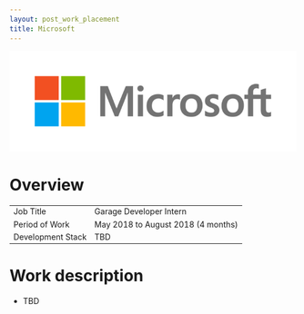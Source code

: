 ```yaml
---
layout: post_work_placement
title: Microsoft
---
```

<img src="/images/fulls/microsoft-cover.png" class="fit image">

<h1>Overview</h1>
<table>
<tr><td><span class="icon fa-user"></span>  Job Title</td>
<td>Garage Developer Intern</td></tr>
<tr><td><span class="icon fa-calendar-o"></span>  Period of Work</td>
<td>May 2018 to August 2018 (4 months)</td></tr>
<tr><td><span class="icon fa-cog"></span>  Development Stack</td>
<td>TBD</td></tr>
</table>

<h1>Work description</h1>
<ul>
<li>TBD</li>
</ul>

